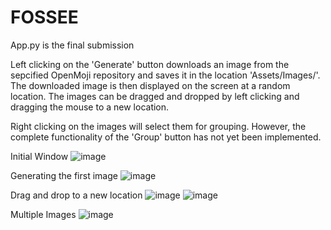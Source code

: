 # FOSSEE

App.py is the final submission

Left clicking on the 'Generate' button downloads an image from the sepcified OpenMoji repository and saves it in the location 'Assets/Images/'. The downloaded image is then displayed on the screen at a random location.
The images can be dragged and dropped by left clicking and dragging the mouse to a new location. 

Right clicking on the images will select them for grouping. However, the complete functionality of the 'Group' button has not yet been implemented.

Initial Window
![image](https://github.com/Agi7an/FOSSEE/assets/76087783/26214483-448e-4a2b-9ed0-89cd7cef95dd)

Generating the first image
![image](https://github.com/Agi7an/FOSSEE/assets/76087783/2ba2e3b7-1862-4d99-99b4-12da05e825af)

Drag and drop to a new location
![image](https://github.com/Agi7an/FOSSEE/assets/76087783/551227f4-6e3f-4c9f-8b0e-5a7a6c3fa6a2)
![image](https://github.com/Agi7an/FOSSEE/assets/76087783/bb5c4edd-5ad7-426a-8696-24debb0ca7fc)

Multiple Images
![image](https://github.com/Agi7an/FOSSEE/assets/76087783/2333417f-1aeb-4f08-b3db-e1a3a8492be6)
